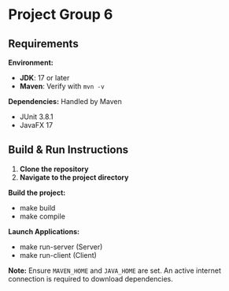 # Project Group 6

## Requirements

**Environment:**

- **JDK**: 17 or later
- **Maven**: Verify with `mvn -v`

**Dependencies:** Handled by Maven

- JUnit 3.8.1
- JavaFX 17

## Build & Run Instructions

1. **Clone the repository**
2. **Navigate to the project directory**

**Build the project:**

- make build
- make compile

**Launch Applications:**

- make run-server (Server)
- make run-client (Client)

**Note:** Ensure `MAVEN_HOME` and `JAVA_HOME` are set. An active internet connection is required to download dependencies.

